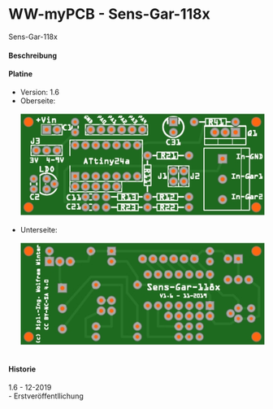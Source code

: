 # WW-myPCB - Sens-Gar-118x
Sens-Gar-118x

#### Beschreibung

#### Platine
- Version: 1.6
- Oberseite:
  <br><br>
![WW-myPCB - Sens-Gar-118x - Top](./img/PCB_Sens-Gar-118x_1.6_Top.jpg "Sens-Gar-118x - Top")
<br><br>
- Unterseite:
  <br><br>
![WW-myPCB - Sens-Gar-118x - Bottom](./img/PCB_Sens-Gar-118x_1.6_Bottom.jpg "Sens-Gar-118x - Bottom")
<br><br>

#### Historie
1.6 - 12-2019
<br>
\- Erstveröffentllichung
